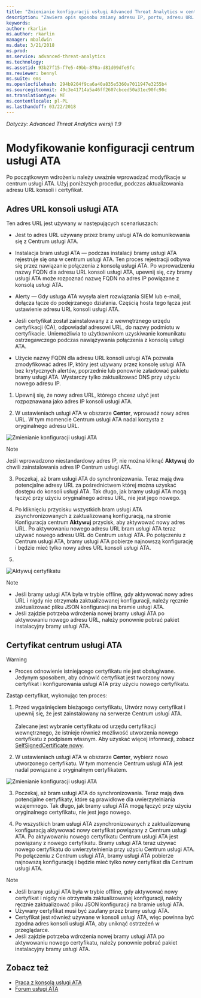 ```yaml
---
title: "Zmienianie konfiguracji usługi Advanced Threat Analytics w centrum usługi ATA | Microsoft Docs"
description: "Zawiera opis sposobu zmiany adresu IP, portu, adresu URL konsoli lub certyfikatu centrum usługi ATA."
keywords: 
author: rkarlin
ms.author: rkarlin
manager: mbaldwin
ms.date: 3/21/2018
ms.prod: 
ms.service: advanced-threat-analytics
ms.technology: 
ms.assetid: 93b27f15-f7e5-49bb-870a-d81d09dfe9fc
ms.reviewer: bennyl
ms.suite: ems
ms.openlocfilehash: 294b9204f9ca6a40a835e5360a7011947e3255b4
ms.sourcegitcommit: 49c3e41714a5a46ff2607cbced50a31ec90fc90c
ms.translationtype: MT
ms.contentlocale: pl-PL
ms.lasthandoff: 03/22/2018
---
```

*Dotyczy: Advanced Threat Analytics wersji 1.9*



# <a name="modifying-the-ata-center-configuration"></a>Modyfikowanie konfiguracji centrum usługi ATA


Po początkowym wdrożeniu należy uważnie wprowadzać modyfikacje w centrum usługi ATA. Użyj poniższych procedur, podczas aktualizowania adresu URL konsoli i certyfikat.

## <a name="the-ata-console-url"></a>Adres URL konsoli usługi ATA

Ten adres URL jest używany w następujących scenariuszach:

-   Jest to adres URL używany przez bramy usługi ATA do komunikowania się z Centrum usługi ATA.

- Instalacja bram usługi ATA — podczas instalacji bramy usługi ATA rejestruje się ona w centrum usługi ATA. Ten proces rejestracji odbywa się przez nawiązanie połączenia z konsolą usługi ATA. Po wprowadzeniu nazwy FQDN dla adresu URL konsoli usługi ATA, upewnij się, czy bramy usługi ATA może rozpoznać nazwę FQDN na adres IP powiązane z konsolą usługi ATA.

-   Alerty — Gdy usługa ATA wysyła alert rozwiązania SIEM lub e-mail, dołącza łącze do podejrzanego działania. Częścią hosta tego łącza jest ustawienie adresu URL konsoli usługi ATA.

-   Jeśli certyfikat został zainstalowany z z wewnętrznego urzędu certyfikacji (CA), odpowiadał adresowi URL, do nazwy podmiotu w certyfikacie. Uniemożliwia to użytkownikom uzyskiwanie komunikatu ostrzegawczego podczas nawiązywania połączenia z konsolą usługi ATA.

-   Użycie nazwy FQDN dla adresu URL konsoli usługi ATA pozwala zmodyfikować adres IP, który jest używany przez konsolę usługi ATA bez krytycznych alertów, poprzednie lub ponownie załadować pakietu bramy usługi ATA. Wystarczy tylko zaktualizować DNS przy użyciu nowego adresu IP.

1. Upewnij się, że nowy adres URL, którego chcesz użyć jest rozpoznawana jako adres IP konsoli usługi ATA.

2. W ustawieniach usługi ATA w obszarze **Center**, wprowadź nowy adres URL. W tym momencie Centrum usługi ATA nadal korzysta z oryginalnego adresu URL. 

 ![Zmienianie konfiguracji usługi ATA](media/change-center-config.png)

  > [!NOTE]
  > Jeśli wprowadzono niestandardowy adres IP, nie można kliknąć **Aktywuj** do chwili zainstalowania adres IP Centrum usługi ATA.
    
3. Poczekaj, aż bram usługi ATA do synchronizowania. Teraz mają dwa potencjalne adresy URL za pośrednictwem której można uzyskać dostępu do konsoli usługi ATA. Tak długo, jak bramy usługi ATA mogą łączyć przy użyciu oryginalnego adresu URL, nie jest jego nowego.

4. Po kliknięciu przycisku wszystkich bram usługi ATA zsynchronizowanych z zaktualizowaną konfiguracją, na stronie Konfiguracja centrum **Aktywuj** przycisk, aby aktywować nowy adres URL. Po aktywowaniu nowego adresu URL bram usługi ATA teraz używać nowego adresu URL do Centrum usługi ATA. Po połączeniu z Centrum usługi ATA, bramy usługi ATA pobierze najnowszą konfigurację i będzie mieć tylko nowy adres URL konsoli usługi ATA. 
5. 
 ![Aktywuj certyfikatu](media/center-activation.png)

> [!NOTE]
> -   Jeśli bramy usługi ATA była w trybie offline, gdy aktywować nowy adres URL i nigdy nie otrzymała zaktualizowanej konfiguracji, należy ręcznie zaktualizować pliku JSON konfiguracji na bramie usługi ATA.
> -   Jeśli zajdzie potrzeba wdrożenia nowej bramy usługi ATA po aktywowaniu nowego adresu URL, należy ponownie pobrać pakiet instalacyjny bramy usługi ATA.


## <a name="the-ata-center-certificate"></a>Certyfikat centrum usługi ATA

> [!WARNING]
> - Proces odnowienie istniejącego certyfikatu nie jest obsługiwane. Jedynym sposobem, aby odnowić certyfikat jest tworzony nowy certyfikat i konfigurowania usługi ATA przy użyciu nowego certyfikatu.


Zastąp certyfikat, wykonując ten proces:

1. Przed wygaśnięciem bieżącego certyfikatu, Utwórz nowy certyfikat i upewnij się, że jest zainstalowany na serwerze Centrum usługi ATA. <br></br>Zalecane jest wybranie certyfikatu od urzędu certyfikacji wewnętrznego, że istnieje również możliwość utworzenia nowego certyfikatu z podpisem własnym. Aby uzyskać więcej informacji, zobacz [SelfSignedCertificate nowy](https://technet.microsoft.com/itpro/powershell/windows/pkiclient/new-selfsignedcertificate).

2. W ustawieniach usługi ATA w obszarze **Center**, wybierz nowo utworzonego certyfikatu. W tym momencie Centrum usługi ATA jest nadal powiązane z oryginalnym certyfikatem. 

 ![Zmienianie konfiguracji usługi ATA](media/change-center-config.png)

3. Poczekaj, aż bram usługi ATA do synchronizowania. Teraz mają dwa potencjalne certyfikaty, które są prawidłowe dla uwierzytelniania wzajemnego. Tak długo, jak bramy usługi ATA mogą łączyć przy użyciu oryginalnego certyfikatu, nie jest jego nowego.

4. Po wszystkich bram usługi ATA zsynchronizowanych z zaktualizowaną konfiguracją aktywować nowy certyfikat powiązany z Centrum usługi ATA. Po aktywowaniu nowego certyfikatu Centrum usługi ATA jest powiązany z nowego certyfikatu. Bramy usługi ATA teraz używać nowego certyfikatu do uwierzytelnienia przy użyciu Centrum usługi ATA. Po połączeniu z Centrum usługi ATA, bramy usługi ATA pobierze najnowszą konfigurację i będzie mieć tylko nowy certyfikat dla Centrum usługi ATA. 

> [!NOTE]
> -   Jeśli bramy usługi ATA była w trybie offline, gdy aktywować nowy certyfikat i nigdy nie otrzymała zaktualizowanej konfiguracji, należy ręcznie zaktualizować pliku JSON konfiguracji na bramie usługi ATA.
> -   Używany certyfikat musi być zaufany przez bramy usługi ATA.
> -   Certyfikat jest również używane w konsoli usługi ATA, więc powinna być zgodna adres konsoli usługi ATA, aby uniknąć ostrzeżeń w przeglądarce.
> -   Jeśli zajdzie potrzeba wdrożenia nowej bramy usługi ATA po aktywowaniu nowego certyfikatu, należy ponownie pobrać pakiet instalacyjny bramy usługi ATA.



 
## <a name="see-also"></a>Zobacz też
- [Praca z konsolą usługi ATA](working-with-ata-console.md)
- [Forum usługi ATA](https://aka.ms/ata-forum)
